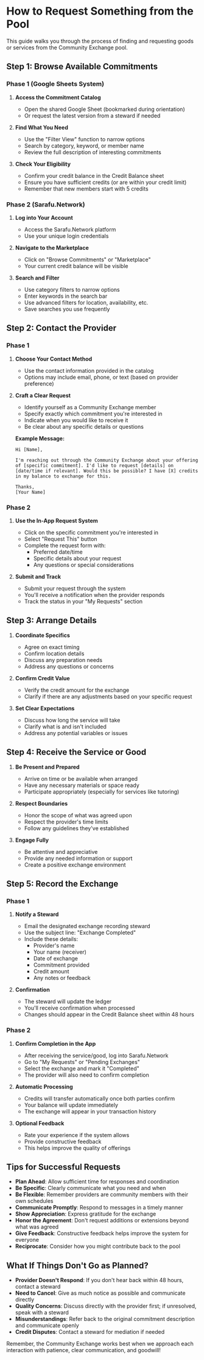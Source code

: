 # How to Request Something from the Pool

This guide walks you through the process of finding and requesting goods or services from the Community Exchange pool.

## Step 1: Browse Available Commitments

### Phase 1 (Google Sheets System)

1. **Access the Commitment Catalog**
   - Open the shared Google Sheet (bookmarked during orientation)
   - Or request the latest version from a steward if needed

2. **Find What You Need**
   - Use the "Filter View" function to narrow options
   - Search by category, keyword, or member name
   - Review the full description of interesting commitments

3. **Check Your Eligibility**
   - Confirm your credit balance in the Credit Balance sheet
   - Ensure you have sufficient credits (or are within your credit limit)
   - Remember that new members start with 5 credits

### Phase 2 (Sarafu.Network)

1. **Log into Your Account**
   - Access the Sarafu.Network platform
   - Use your unique login credentials

2. **Navigate to the Marketplace**
   - Click on "Browse Commitments" or "Marketplace"
   - Your current credit balance will be visible

3. **Search and Filter**
   - Use category filters to narrow options
   - Enter keywords in the search bar
   - Use advanced filters for location, availability, etc.
   - Save searches you use frequently

## Step 2: Contact the Provider

### Phase 1

1. **Choose Your Contact Method**
   - Use the contact information provided in the catalog
   - Options may include email, phone, or text (based on provider preference)

2. **Craft a Clear Request**
   - Identify yourself as a Community Exchange member
   - Specify exactly which commitment you're interested in
   - Indicate when you would like to receive it
   - Be clear about any specific details or questions

   **Example Message:**
   ```
   Hi [Name],
   
   I'm reaching out through the Community Exchange about your offering of [specific commitment]. I'd like to request [details] on [date/time if relevant]. Would this be possible? I have [X] credits in my balance to exchange for this.
   
   Thanks,
   [Your Name]
   ```

### Phase 2

1. **Use the In-App Request System**
   - Click on the specific commitment you're interested in
   - Select "Request This" button
   - Complete the request form with:
     - Preferred date/time
     - Specific details about your request
     - Any questions or special considerations

2. **Submit and Track**
   - Submit your request through the system
   - You'll receive a notification when the provider responds
   - Track the status in your "My Requests" section

## Step 3: Arrange Details

1. **Coordinate Specifics**
   - Agree on exact timing
   - Confirm location details
   - Discuss any preparation needs
   - Address any questions or concerns

2. **Confirm Credit Value**
   - Verify the credit amount for the exchange
   - Clarify if there are any adjustments based on your specific request

3. **Set Clear Expectations**
   - Discuss how long the service will take
   - Clarify what is and isn't included
   - Address any potential variables or issues

## Step 4: Receive the Service or Good

1. **Be Present and Prepared**
   - Arrive on time or be available when arranged
   - Have any necessary materials or space ready
   - Participate appropriately (especially for services like tutoring)

2. **Respect Boundaries**
   - Honor the scope of what was agreed upon
   - Respect the provider's time limits
   - Follow any guidelines they've established

3. **Engage Fully**
   - Be attentive and appreciative
   - Provide any needed information or support
   - Create a positive exchange environment

## Step 5: Record the Exchange

### Phase 1

1. **Notify a Steward**
   - Email the designated exchange recording steward
   - Use the subject line: "Exchange Completed"
   - Include these details:
     - Provider's name
     - Your name (receiver)
     - Date of exchange
     - Commitment provided
     - Credit amount
     - Any notes or feedback

2. **Confirmation**
   - The steward will update the ledger
   - You'll receive confirmation when processed
   - Changes should appear in the Credit Balance sheet within 48 hours

### Phase 2

1. **Confirm Completion in the App**
   - After receiving the service/good, log into Sarafu.Network
   - Go to "My Requests" or "Pending Exchanges"
   - Select the exchange and mark it "Completed"
   - The provider will also need to confirm completion

2. **Automatic Processing**
   - Credits will transfer automatically once both parties confirm
   - Your balance will update immediately
   - The exchange will appear in your transaction history

3. **Optional Feedback**
   - Rate your experience if the system allows
   - Provide constructive feedback
   - This helps improve the quality of offerings

## Tips for Successful Requests

- **Plan Ahead**: Allow sufficient time for responses and coordination
- **Be Specific**: Clearly communicate what you need and when
- **Be Flexible**: Remember providers are community members with their own schedules
- **Communicate Promptly**: Respond to messages in a timely manner
- **Show Appreciation**: Express gratitude for the exchange
- **Honor the Agreement**: Don't request additions or extensions beyond what was agreed
- **Give Feedback**: Constructive feedback helps improve the system for everyone
- **Reciprocate**: Consider how you might contribute back to the pool

## What If Things Don't Go as Planned?

- **Provider Doesn't Respond**: If you don't hear back within 48 hours, contact a steward
- **Need to Cancel**: Give as much notice as possible and communicate directly
- **Quality Concerns**: Discuss directly with the provider first; if unresolved, speak with a steward
- **Misunderstandings**: Refer back to the original commitment description and communicate openly
- **Credit Disputes**: Contact a steward for mediation if needed

Remember, the Community Exchange works best when we approach each interaction with patience, clear communication, and goodwill!